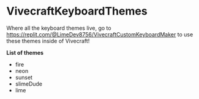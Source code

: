 # VivecraftKeyboardThemes
Where all the keyboard themes live, go to https://replit.com/@LimeDev8756/VivecraftCustomKeyboardMaker to use these themes inside of Vivecraft!

**List of themes**
- fire
- neon
- sunset
- slimeDude
- lime
